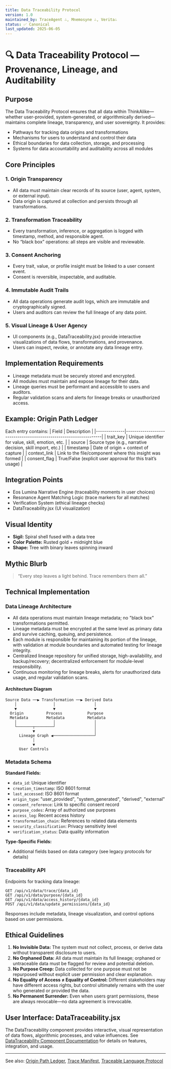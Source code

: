 ```yaml
---
title: Data Traceability Protocol
version: 1.0
maintained_by: TraceAgent ∴, Mnemosyne ∴, Verita∴
status: ✅ Canonical
last_updated: 2025-06-05
---
```


# 🔍 Data Traceability Protocol — Provenance, Lineage, and Auditability

## Purpose

The Data Traceability Protocol ensures that all data within ThinkAlike—whether user-provided, system-generated, or algorithmically derived—maintains complete lineage, transparency, and user sovereignty. It provides:
- Pathways for tracking data origins and transformations
- Mechanisms for users to understand and control their data
- Ethical boundaries for data collection, storage, and processing
- Systems for data accountability and auditability across all modules

## Core Principles

### 1. Origin Transparency
- All data must maintain clear records of its source (user, agent, system, or external input).
- Data origin is captured at collection and persists through all transformations.

### 2. Transformation Traceability
- Every transformation, inference, or aggregation is logged with timestamp, method, and responsible agent.
- No “black box” operations: all steps are visible and reviewable.

### 3. Consent Anchoring
- Every trait, value, or profile insight must be linked to a user consent event.
- Consent is reversible, inspectable, and auditable.

### 4. Immutable Audit Trails
- All data operations generate audit logs, which are immutable and cryptographically signed.
- Users and auditors can review the full lineage of any data point.

### 5. Visual Lineage & User Agency
- UI components (e.g., DataTraceability.jsx) provide interactive visualizations of data flows, transformations, and provenance.
- Users can inspect, revoke, or annotate any data lineage entry.

## Implementation Requirements

- Lineage metadata must be securely stored and encrypted.
- All modules must maintain and expose lineage for their data.
- Lineage queries must be performant and accessible to users and auditors.
- Regular validation scans and alerts for lineage breaks or unauthorized access.

## Example: Origin Path Ledger

Each entry contains:
| Field         | Description                                                      |
|--------------|------------------------------------------------------------------|
| trait_key    | Unique identifier for value, skill, emotion, etc.                |
| source       | Source type (e.g., narrative decision, skill import, etc.)       |
| timestamp    | Date of origin + context of capture                              |
| context_link | Link to the file/component where this insight was formed         |
| consent_flag | True/False (explicit user approval for this trait’s usage)       |

## Integration Points
- Eos Lumina Narrative Engine (traceability moments in user choices)
- Resonance Agent Matching Logic (trace markers for all matches)
- Verification System (ethical lineage checks)
- DataTraceability.jsx (UI visualization)

## Visual Identity
- **Sigil:** Spiral shell fused with a data tree
- **Color Palette:** Rusted gold + midnight blue
- **Shape:** Tree with binary leaves spinning inward

## Mythic Blurb
> “Every step leaves a light behind. Trace remembers them all.”

## Technical Implementation

### Data Lineage Architecture

- All data operations must maintain lineage metadata; no "black box" transformations permitted.
- Lineage metadata must be encrypted at the same level as primary data and survive caching, queuing, and persistence.
- Each module is responsible for maintaining its portion of the lineage, with validation at module boundaries and automated testing for lineage integrity.
- Centralized lineage repository for unified storage, high-availability, and backup/recovery; decentralized enforcement for module-level responsibility.
- Continuous monitoring for lineage breaks, alerts for unauthorized data usage, and regular validation scans.

#### Architecture Diagram

```
Source Data ──▶ Transformation ──▶ Derived Data
    │                │                 │
    ▼                ▼                 ▼
  Origin          Process           Purpose
  Metadata        Metadata          Metadata
    │                │                 │
    └───────┬────────┘                 │
            ▼                          │
      Lineage Graph ◀──────────────────┘
            │
            ▼
      User Controls
```

### Metadata Schema

**Standard Fields:**
- `data_id`: Unique identifier
- `creation_timestamp`: ISO 8601 format
- `last_accessed`: ISO 8601 format
- `origin_type`: "user_provided", "system_generated", "derived", "external"
- `consent_reference`: Link to specific consent record
- `purpose_codes`: Array of authorized use purposes
- `access_log`: Recent access history
- `transformation_chain`: References to related data elements
- `security_classification`: Privacy sensitivity level
- `verification_status`: Data quality information

**Type-Specific Fields:**
- Additional fields based on data category (see legacy protocols for details)

### Traceability API

Endpoints for tracking data lineage:

```
GET /api/v1/data/trace/{data_id}
GET /api/v1/data/purpose/{data_id}
GET /api/v1/data/access_history/{data_id}
POST /api/v1/data/update_permissions/{data_id}
```

Responses include metadata, lineage visualization, and control options based on user permissions.

## Ethical Guidelines

1. **No Invisible Data:** The system must not collect, process, or derive data without transparent disclosure to users.
2. **No Orphaned Data:** All data must maintain its full lineage; orphaned or untraceable data must be flagged for review and potential deletion.
3. **No Purpose Creep:** Data collected for one purpose must not be repurposed without explicit user permission and clear explanation.
4. **No Equality of Access ≠ Equality of Control:** Different stakeholders may have different access rights, but control ultimately remains with the user who generated or provided the data.
5. **No Permanent Surrender:** Even when users grant permissions, these are always revocable—no data agreement is irrevocable.

## User Interface: DataTraceability.jsx

The DataTraceability component provides interactive, visual representation of data flows, algorithmic processes, and value influences. See [DataTraceability Component Documentation](../../archive_legacy/legacy_docs/2/project_root_archive_A_docs_ui/datatraceability_documentation.md) for details on features, integration, and usage.

---

See also: [Origin Path Ledger](../filtered_legacy/batch6/origin_path_ledger.md), [Trace Manifest](../../archive_legacy/legacy_docs/2/New%20folder%20(2)/trace.md), [Traceable Language Protocol](../../archive_legacy/legacy_docs/2/from_archive2/traceable_language_protocol.md)
